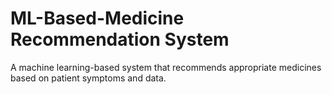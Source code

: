 # ML-Based-Medicine Recommendation System
A machine learning-based system that recommends appropriate medicines based on patient symptoms and data.
